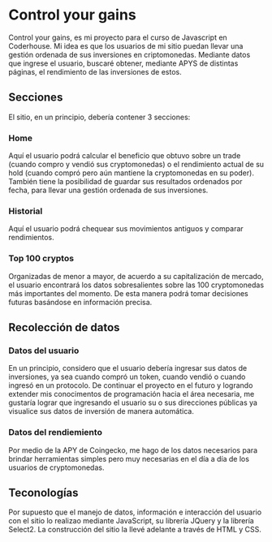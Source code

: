 # Control your gains
Control your gains, es mi proyecto para el curso de Javascript en Coderhouse.
Mi idea es que los usuarios de mi sitio puedan llevar una gestión ordenada de sus inversiones en criptomonedas.
Mediante datos que ingrese el usuario, buscaré obtener, mediante APYS de distintas páginas, el rendimiento de las inversiones de estos.
## Secciones
El sitio, en un principio, debería contener 3 secciones:
### Home
Aquí el usuario podrá calcular el beneficio que obtuvo sobre un trade (cuando compro y vendió sus cryptomonedas) o el rendimiento actual de su hold (cuando compró pero aún mantiene la cryptomonedas en su poder). También tiene la posibilidad de guardar sus resultados ordenados por fecha, para llevar una gestión ordenada de sus inversiones.
### Historial
Aquí el usuario podrá chequear sus movimientos antiguos y comparar rendimientos.
### Top 100 cryptos
Organizadas de menor a mayor, de acuerdo a su capitalización de mercado, el usuario encontrará los datos sobresalientes sobre las 100 cryptomonedas más importantes del momento.
De esta manera podrá tomar decisiones futuras basándose en información precisa.
## Recolección de datos
### Datos del usuario
En un principio, considero que el usuario debería ingresar sus datos de inversiones, ya sea cuando compró un token, cuando vendió o cuando ingresó en un protocolo.
De continuar el proyecto en el futuro y logrando extender mis conocimentos de programación hacia el área necesaria, me gustaría lograr que ingresando el usuario su o sus direcciones públicas ya visualice sus datos de inversión de manera automática.
### Datos del rendiemiento
Por medio de la APY de Coingecko, me hago de los datos necesarios para brindar herramientas simples pero muy necesarias en el día a día de los usuarios de cryptomonedas.
## Teconologías
Por supuesto que el manejo de datos, información e interacción del usuario con el sitio lo realizao mediante JavaScript, su librería JQuery y la librería Select2.
La construcción del sitio la llevé adelante a través de HTML y CSS.